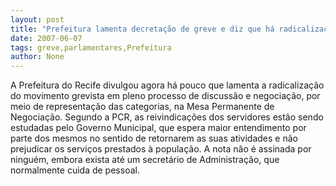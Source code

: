 ```yaml
---
layout: post
title: "Prefeitura lamenta decretação de greve e diz que há radicalização"
date: 2007-06-07
tags: greve,parlamentares,Prefeitura
author: None
---
```

A Prefeitura do Recife divulgou agora h&aacute; pouco que lamenta a radicaliza&ccedil;&atilde;o do movimento grevista em pleno processo de discuss&atilde;o e negocia&ccedil;&atilde;o, por meio de representa&ccedil;&atilde;o das categorias, na Mesa Permanente de Negocia&ccedil;&atilde;o. 
Segundo a PCR, as reivindica&ccedil;&otilde;es dos servidores est&atilde;o sendo estudadas pelo Governo Municipal, que espera maior entendimento por parte dos mesmos no sentido de retornarem as suas atividades e n&atilde;o prejudicar os servi&ccedil;os prestados &agrave; popula&ccedil;&atilde;o.
A nota n&atilde;o &eacute; assinada por ningu&eacute;m, embora exista at&eacute; um secret&aacute;rio de Administra&ccedil;&atilde;o, que normalmente cuida de pessoal.
 